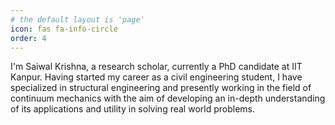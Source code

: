```yaml
---
# the default layout is 'page'
icon: fas fa-info-circle
order: 4
---
```


I'm Saiwal Krishna, a research scholar, currently a PhD candidate at IIT Kanpur. Having started my career as a civil engineering student, I have specialized in structural engineering and presently working in the field of continuum mechanics with the aim of developing an in-depth understanding of its applications and utility in solving real world problems.